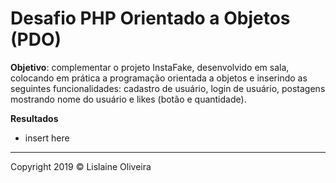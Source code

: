 # Desafio PHP Orientado a Objetos (PDO)

**Objetivo**: complementar o projeto InstaFake, desenvolvido em sala, colocando em prática a programação orientada a objetos e inserindo as seguintes funcionalidades: cadastro de usuário, login de usuário, postagens mostrando nome do usuário e likes (botão e quantidade).

**Resultados**
* insert here
<hr>
Copyright 2019 © Lislaine Oliveira
